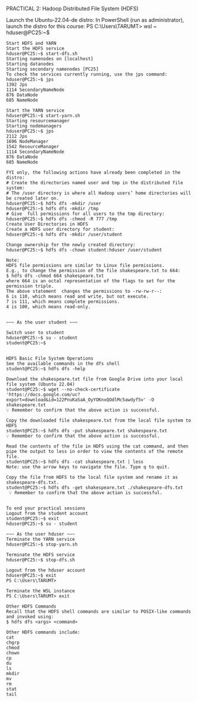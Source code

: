 PRACTICAL 2: Hadoop Distributed File System (HDFS)

Launch the Ubuntu-22.04-de distro:
In PowerShell (run as administrator), launch the distro for this course:
PS C:\Users\TARUMT> wsl ~
hduser@PC25:~$ 

~~~ As the user hduser ~~~ 
Start HDFS and YARN 
Start the HDFS service
hduser@PC25:~$ start-dfs.sh
Starting namenodes on [localhost]                                    Starting datanodes                                                   Starting secondary namenodes [PC25]                                  
To check the services currently running, use the jps command:
hduser@PC25:~$ jps                                                   1392 Jps                                                             1114 SecondaryNameNode                                               
876 DataNode                                                         
685 NameNode                                                            

Start the YARN service
hduser@PC25:~$ start-yarn.sh                                         Starting resourcemanager                                             Starting nodemanagers                                                
hduser@PC25:~$ jps                                                   2112 Jps                                                             1696 NodeManager                                                     1542 ResourceManager                                                 1114 SecondaryNameNode                                               
876 DataNode                                                         
685 NameNode                                                         

FYI only, the following actions have already been completed in the distro:
# Create the directories named user and tmp in the distributed file system: 
# The /user directory is where all Hadoop users’ home directories will be created later on.
hduser@PC25:~$ hdfs dfs -mkdir /user
hduser@PC25:~$ hdfs dfs -mkdir /tmp
# Give  full permissions for all users to the tmp directory:
hduser@PC25:~$ hdfs dfs -chmod -R 777 /tmp
Create User Directories in HDFS
Create a HDFS user directory for student:
hduser@PC25:~$ hdfs dfs -mkdir /user/student 

Change ownership for the newly created directory:
hduser@PC25:~$ hdfs dfs -chown student:hduser /user/student

Note:
HDFS file permissions are similar to Linux file permissions. 
E.g., to change the permission of the file shakespeare.txt to 664:
$ hdfs dfs -chmod 664 shakespeare.txt 
where 664 is an octal representation of the flags to set for the permission triple.
The above statement  changes the permissions to -rw-rw-r--:
6 is 110, which means read and write, but not execute.
7 is 111, which means complete permissions.
4 is 100, which means read-only.


~~~ As the user student ~~~ 

Switch user to student
hduser@PC25:~$ su - student
student@PC25:~$


HDFS Basic File System Operations
See the available commands in the dfs shell
student@PC25:~$ hdfs dfs -help

Download the shakespeare.txt file from Google Drive into your local file system (Ubuntu 22.04)
student@PC25:~$ wget --no-check-certificate 'https://docs.google.com/uc?export=download&id=122PnuKaSaA_OyYOKnxQOdlMc5awdyf5v' -O shakespeare.txt
💡 Remember to confirm that the above action is successful.

Copy the downloaded file shakespeare.txt from the local file system to HDFS
student@PC25:~$ hdfs dfs -put shakespeare.txt shakespeare.txt
💡 Remember to confirm that the above action is successful.

Read the contents of the file in HDFS using the cat command, and then pipe the output to less in order to view the contents of the remote file.  
student@PC25:~$ hdfs dfs -cat shakespeare.txt | less 
Note: use the arrow keys to navigate the file. Type q to quit.

Copy the file from HDFS to the local file system and rename it as shakespeare-dfs.txt.
student@PC25:~$ hdfs dfs -get shakespeare.txt ./shakespeare-dfs.txt
 💡 Remember to confirm that the above action is successful.


To end your practical sessions
Logout from the student account
student@PC25:~$ exit
hduser@PC25:~$ su - student

~~~ As the user hduser ~~~ 
Terminate the YARN service
hduser@PC25:~$ stop-yarn.sh

Terminate the HDFS service
hduser@PC25:~$ stop-dfs.sh

Logout from the hduser account
hduser@PC25:~$ exit
PS C:\Users\TARUMT> 

Terminate the WSL instance
PS C:\Users\TARUMT> exit

Other HDFS Commands
Recall that the HDFS shell commands are similar to POSIX-like commands and invoked using:
$ hdfs dfs <args> <command>

Other HDFS commands include:
cat
chgrp
chmod
chown
cp
du
ls
mkdir
mv
rm
stat
tail 


